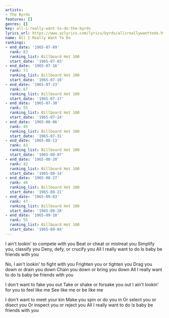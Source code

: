 ```yaml
---
artists:
- The Byrds
features: []
genres: []
key: all-i-really-want-to-do-the-byrds
lyrics_url: https://www.azlyrics.com/lyrics/byrds/allireallywanttodo.html
name: All I Really Want To Do
rankings:
- end_date: '1965-07-09'
  rank: 83
  ranking_list: Billboard Hot 100
  start_date: '1965-07-03'
- end_date: '1965-07-16'
  rank: 73
  ranking_list: Billboard Hot 100
  start_date: '1965-07-10'
- end_date: '1965-07-23'
  rank: 67
  ranking_list: Billboard Hot 100
  start_date: '1965-07-17'
- end_date: '1965-07-30'
  rank: 55
  ranking_list: Billboard Hot 100
  start_date: '1965-07-24'
- end_date: '1965-08-06'
  rank: 45
  ranking_list: Billboard Hot 100
  start_date: '1965-07-31'
- end_date: '1965-08-13'
  rank: 43
  ranking_list: Billboard Hot 100
  start_date: '1965-08-07'
- end_date: '1965-08-20'
  rank: 42
  ranking_list: Billboard Hot 100
  start_date: '1965-08-14'
- end_date: '1965-08-27'
  rank: 40
  ranking_list: Billboard Hot 100
  start_date: '1965-08-21'
- end_date: '1965-09-03'
  rank: 47
  ranking_list: Billboard Hot 100
  start_date: '1965-08-28'
- end_date: '1965-09-10'
  rank: 55
  ranking_list: Billboard Hot 100
  start_date: '1965-09-04'
---
```


I ain't lookin' to compete with you
Beat or cheat or mistreat you
Simplify you, classify you
Deny, defy, or crucify you
All I really want to do
Is baby be friends with you

No, I ain't lookin' to fight with you
Frighten you or tighten you
Drag you down or drain you down
Chain you down or bring you down
All I really want to do
Is baby be friends with you

I don't want to fake you out
Take or shake or forsake you out
I ain't lookin' for you to feel like me
See like me or be like me

I don't want to meet your kin
Make you spin or do you in
Or select you or disect you
Or inspect you or reject you
All I really want to do
Is baby be friends with you



